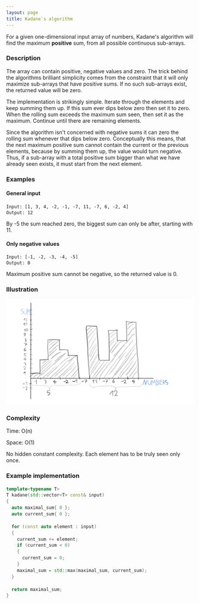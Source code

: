 ```yaml
---
layout: page
title: Kadane`s algorithm
---
```


For a given one-dimensional input array of numbers, Kadane's algorithm will
find the maximum **positive** sum, from all possible continuous sub-arrays.

### Description

The array can contain positive, negative values and zero. The trick behind
the algorithms brilliant simplicity comes from the constraint that it will
only maximize sub-arrays that have positive sums. If no such
sub-arrays exist, the returned value will be zero.

The implementation is strikingly simple. Iterate through the elements and
keep summing them up. If this sum ever dips below zero then set it to zero.
When the rolling sum exceeds the maximum sum seen, then set it as the
maximum. Continue until there are remaining elements.

Since the algorithm isn't concerned with negative sums it can zero the
rolling sum whenever that dips below zero. Conceptually this means, that
the next maximum positive sum cannot contain the current or the previous
elements, because by summing them up, the value would turn negative. Thus,
if a sub-array with a total positive sum bigger than what we have already
seen exists, it must start from the next element.

### Examples

#### General input

```text
Input: [1, 3, 4, -2, -1, -7, 11, -7, 6, -2, 4]
Output: 12
```

By -5 the sum reached zero, the biggest sum can only be after, starting with 11.

#### Only negative values

```text
Input: [-1, -2, -3, -4, -5]
Output: 0
```

Maximum positive sum cannot be negative, so the returned value is 0.

### Illustration

![kadane](kadane_illustration.png)

### Complexity

Time: O(n)

Space: O(1)

No hidden constant complexity. Each element has to be truly seen only once.

### Example implementation

```cpp
template<typename T>
T kadane(std::vector<T> const& input)
{
  auto maximal_sum{ 0 };
  auto current_sum{ 0 };

  for (const auto element : input)
  {
    current_sum += element;
    if (current_sum < 0)
    {
      current_sum = 0;
    }
    maximal_sum = std::max(maximal_sum, current_sum);
  }

  return maximal_sum;
}
```
